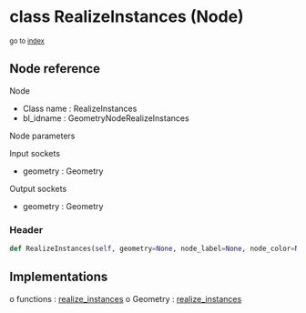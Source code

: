 # class RealizeInstances (Node)

<sub>go to [index](/docs/index.md)</sub>

## Node reference

Node
 - Class name : RealizeInstances
 - bl_idname : GeometryNodeRealizeInstances

Node parameters

Input sockets
 - geometry : Geometry

Output sockets
 - geometry : Geometry

### Header

``` python
def RealizeInstances(self, geometry=None, node_label=None, node_color=None):
```

## Implementations

o functions : [realize_instances](/docs/classes/realize_instances.md)
o Geometry : [realize_instances](/docs/classes/realize_instances.md) 

